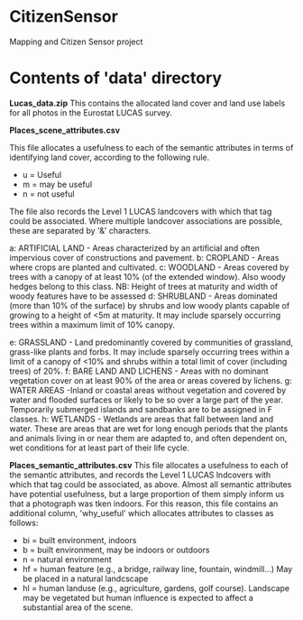 # CitizenSensor

Mapping and Citizen Sensor project

Contents of 'data' directory
============================

**Lucas_data.zip**
This contains the allocated land cover and land use labels for all photos in the Eurostat LUCAS survey. 

**Places_scene_attributes.csv**

This file allocates a usefulness to each of the semantic attributes in terms of identifying land cover, according to the following rule.
- u = Useful
- m = may be useful
- n = not useful

The file also records the Level 1 LUCAS landcovers with which that tag could be associated. Where multiple landcover associations are possible, these are separated by '&' characters.

a:	ARTIFICIAL LAND -	Areas characterized by an artificial and often impervious cover of constructions and pavement.
b:	CROPLAND -	Areas where crops are planted and cultivated.
c:	WOODLAND -	Areas covered by trees with a canopy of at least 10% (of the extended window). Also woody hedges belong to this class.
NB: Height of trees at maturity and width of woody features have to be assessed
d:	SHRUBLAND -	Areas dominated (more than 10% of the surface) by shrubs and low woody plants capable of growing to a height of <5m at maturity.  It may include sparsely occurring trees within a maximum limit of 10% canopy. 

e:	GRASSLAND -	Land predominantly covered by communities of grassland, grass-like plants and forbs. It may include sparsely occurring trees within a limit of a canopy of <10% and shrubs within a total limit of cover (including trees) of 20%.
f:	BARE LAND AND LICHENS -	Areas with no dominant vegetation cover on at least 90% of the area or areas covered by lichens.
g:	WATER AREAS	 -Inland or coastal areas without vegetation and covered by water and flooded surfaces or likely to be so over a large part of the year.  
Temporarily submerged islands and sandbanks are to be assigned in F classes.
h:	WETLANDS -	Wetlands are areas that fall between land and water. These are areas that are wet for long enough periods that the plants and animals living in or near them are adapted to, and often dependent on, wet conditions for at least part of their life cycle. 




**Places_semantic_attributes.csv**
This file allocates a usefulness to each of the semantic attributes, and records the Level 1 LUCAS lndcovers with which that tag could be associated, as above. Almost all semantic attributes have potential usefulness, but a large proportion of them simply inform us that a photograph was tken indoors. For this reason, this file contains an additional column, 'why_useful' which allocates attributes to classes as follows:

- bi = built environment, indoors
- b = built environment, may be indoors or outdoors
- n = natural environment
- hf = human feature (e.g., a bridge, railway line, fountain, windmill...) May be placed in a natural landcscape
- hl = human landuse (e.g., agriculture, gardens, golf course). Landscape may be vegetated but human influence is expected to affect a substantial area of the scene.
